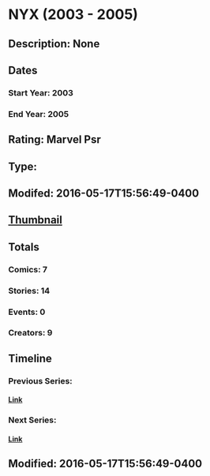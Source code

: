 # NYX (2003 - 2005)
## Description: None
## Dates
### Start Year: 2003
### End Year: 2005
## Rating: Marvel Psr
## Type: 
## Modifed: 2016-05-17T15:56:49-0400
## [Thumbnail](http://i.annihil.us/u/prod/marvel/i/mg/6/70/4bc6a28760c93.jpg)
## Totals
### Comics: 7
### Stories: 14
### Events: 0
### Creators: 9
## Timeline
### Previous Series: 
#### [Link]()
### Next Series: 
#### [Link]()
## Modified: 2016-05-17T15:56:49-0400
